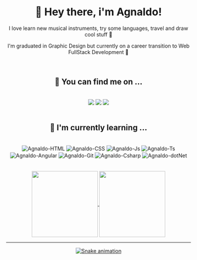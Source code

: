 <h1 align="center">👋 Hey there, i'm Agnaldo! </h1>
<div align="center">
 <p>I love learn new musical instruments, try some languages, travel and draw cool stuff 🎨</p>
 <p>I'm  graduated in Graphic Design but currently on a career transition to Web FullStack Development 🚀</p>
</div>
<br>
 <div>
  <h2 align="center" > 🔎 You can find me on ... </h2>
 
   <div style="display: inline_block" align="center"> <br>
  <a href="https://www.linkedin.com/in/agnaldo-junior-dev/" target="_blank"><img src="https://img.shields.io/badge/LinkedIn-0077B5?style=for-the-badge&logo=linkedin&logoColor=white" target="_blank"></a>  
  <a href="mailto:agnaldo.jnr1995@gmail.com?subject=Olá%20Agnaldo"><img src="https://img.shields.io/badge/Gmail-D14836?style=for-the-badge&logo=gmail&logoColor=white" /></a>
    <a href="https://www.instagram.com/agnaldo95/" target="_blank"><img src="https://img.shields.io/badge/Instagram-E4405F?style=for-the-badge&logo=instagram&logoColor=white" target="_blank"></a>  
   </div> 
 </div>

<br>

 <h2 align="center"> 🌱 I'm currently learning ... </h2>
 
 <div style="display: inline_block" align="center"><br>
  <img align="center" alt="Agnaldo-HTML" src="https://img.shields.io/badge/HTML5-E34F26?style=for-the-badge&logo=html5&logoColor=white">
  <img align="center" alt="Agnaldo-CSS" src="https://img.shields.io/badge/CSS3-1572B6?style=for-the-badge&logo=css3&logoColor=white">
  <img align="center" alt="Agnaldo-Js" src="https://img.shields.io/badge/JavaScript-F7DF1E?style=for-the-badge&logo=javascript&logoColor=black">
   <img align="center" alt="Agnaldo-Ts"src="https://img.shields.io/badge/TypeScript-007ACC?style=for-the-badge&logo=typescript&logoColor=white" />
  <img align="center" alt="Agnaldo-Angular" src="https://img.shields.io/badge/Angular-DD0031?style=for-the-badge&logo=angular&logoColor=white">
  <img align="center" alt="Agnaldo-Git"  src="https://img.shields.io/badge/GIT-E44C30?style=for-the-badge&logo=git&logoColor=white" />
  <img align="center" alt="Agnaldo-Csharp" src="https://img.shields.io/badge/C%23-239120?style=for-the-badge&logo=c-sharp&logoColor=white" />
  <img align="center" alt="Agnaldo-dotNet" src="https://img.shields.io/badge/.NET-5C2D91?style=for-the-badge&logo=.net&logoColor=white" />    
  </div>
 <br>
 <div align="center">
 <a href="https://github.com/agnaldobrito"><br>
 <img align="center"  height="180em"  src="https://github-readme-stats.vercel.app/api?username=agnaldobrito&show_icons=true&theme=tokyonight&include_all_commits=true&count_private=true"/>
 <img align="center"  height="180em" src="https://github-readme-stats.vercel.app/api/top-langs/?username=agnaldobrito&layout=compact&langs_count=7&theme=tokyonight"/>
 </div>
 <hr>

  

 <div align="center">
 
 ![Snake animation](https://github.com/agnaldobrito/agnaldobrito/blob/output/github-contribution-grid-snake.svg)  
  
 </div>
